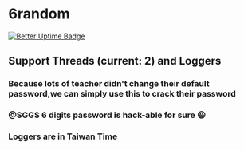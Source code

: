 # 6random
[![Better Uptime Badge](https://betteruptime.com/status-badges/v1/monitor/igor.svg)](https://betteruptime.com/?utm_source=status_badge)
##  Support Threads (current: 2) and Loggers  
###  Because lots of teacher didn't change their default password,we can simply use this to crack their password  
###  @SGGS 6 digits password is hack-able for sure 😃
###  Loggers are in Taiwan Time
